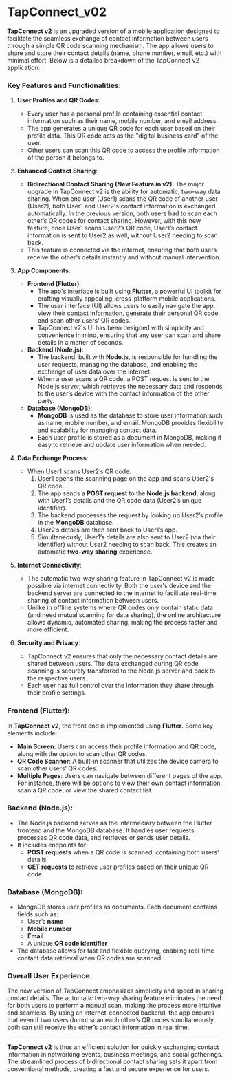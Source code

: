 # TapConnect_v02
**TapConnect v2** is an upgraded version of a mobile application designed to facilitate the seamless exchange of contact information between users through a simple QR code scanning mechanism. The app allows users to share and store their contact details (name, phone number, email, etc.) with minimal effort. Below is a detailed breakdown of the TapConnect v2 application:

### Key Features and Functionalities:

1. **User Profiles and QR Codes**:
   - Every user has a personal profile containing essential contact information such as their name, mobile number, and email address. 
   - The app generates a unique QR code for each user based on their profile data. This QR code acts as the "digital business card" of the user.
   - Other users can scan this QR code to access the profile information of the person it belongs to.

2. **Enhanced Contact Sharing**:
   - **Bidirectional Contact Sharing (New Feature in v2)**: The major upgrade in TapConnect v2 is the ability for automatic, two-way data sharing. When one user (User1) scans the QR code of another user (User2), both User1 and User2's contact information is exchanged automatically. In the previous version, both users had to scan each other’s QR codes for contact sharing. However, with this new feature, once User1 scans User2’s QR code, User1’s contact information is sent to User2 as well, without User2 needing to scan back.
   - This feature is connected via the internet, ensuring that both users receive the other’s details instantly and without manual intervention.

3. **App Components**:
   - **Frontend (Flutter)**: 
     - The app's interface is built using **Flutter**, a powerful UI toolkit for crafting visually appealing, cross-platform mobile applications.
     - The user interface (UI) allows users to easily navigate the app, view their contact information, generate their personal QR code, and scan other users’ QR codes. 
     - TapConnect v2's UI has been designed with simplicity and convenience in mind, ensuring that any user can scan and share details in a matter of seconds.
   - **Backend (Node.js)**:
     - The backend, built with **Node.js**, is responsible for handling the user requests, managing the database, and enabling the exchange of user data over the internet.
     - When a user scans a QR code, a POST request is sent to the Node.js server, which retrieves the necessary data and responds to the user’s device with the contact information of the other party.
   - **Database (MongoDB)**:
     - **MongoDB** is used as the database to store user information such as name, mobile number, and email. MongoDB provides flexibility and scalability for managing contact data.
     - Each user profile is stored as a document in MongoDB, making it easy to retrieve and update user information when needed.

4. **Data Exchange Process**:
   - When User1 scans User2’s QR code:
     1. User1 opens the scanning page on the app and scans User2's QR code.
     2. The app sends a **POST request** to the **Node.js backend**, along with User1’s details and the QR code data (User2’s unique identifier).
     3. The backend processes the request by looking up User2’s profile in the **MongoDB** database.
     4. User2’s details are then sent back to User1’s app.
     5. Simultaneously, User1’s details are also sent to User2 (via their identifier) without User2 needing to scan back. This creates an automatic **two-way sharing** experience.

5. **Internet Connectivity**:
   - The automatic two-way sharing feature in TapConnect v2 is made possible via internet connectivity. Both the user's device and the backend server are connected to the internet to facilitate real-time sharing of contact information between users.
   - Unlike in offline systems where QR codes only contain static data (and need mutual scanning for data sharing), the online architecture allows dynamic, automated sharing, making the process faster and more efficient.

6. **Security and Privacy**:
   - TapConnect v2 ensures that only the necessary contact details are shared between users. The data exchanged during QR code scanning is securely transferred to the Node.js server and back to the respective users.
   - Each user has full control over the information they share through their profile settings.

### Frontend (Flutter):
In **TapConnect v2**, the front end is implemented using **Flutter**. Some key elements include:
   - **Main Screen**: Users can access their profile information and QR code, along with the option to scan other QR codes.
   - **QR Code Scanner**: A built-in scanner that utilizes the device camera to scan other users’ QR codes.
   - **Multiple Pages**: Users can navigate between different pages of the app. For instance, there will be options to view their own contact information, scan a QR code, or view the shared contact list.

### Backend (Node.js):
   - The Node.js backend serves as the intermediary between the Flutter frontend and the MongoDB database. It handles user requests, processes QR code data, and retrieves or sends user details.
   - It includes endpoints for:
     - **POST requests** when a QR code is scanned, containing both users’ details.
     - **GET requests** to retrieve user profiles based on their unique QR code.

### Database (MongoDB):
   - MongoDB stores user profiles as documents. Each document contains fields such as:
     - User’s **name**
     - **Mobile number**
     - **Email**
     - A unique **QR code identifier**
   - The database allows for fast and flexible querying, enabling real-time contact data retrieval when QR codes are scanned.

### Overall User Experience:
The new version of TapConnect emphasizes simplicity and speed in sharing contact details. The automatic two-way sharing feature eliminates the need for both users to perform a manual scan, making the process more intuitive and seamless. By using an internet-connected backend, the app ensures that even if two users do not scan each other’s QR codes simultaneously, both can still receive the other’s contact information in real time.

---

**TapConnect v2** is thus an efficient solution for quickly exchanging contact information in networking events, business meetings, and social gatherings. The streamlined process of bidirectional contact sharing sets it apart from conventional methods, creating a fast and secure experience for users.
